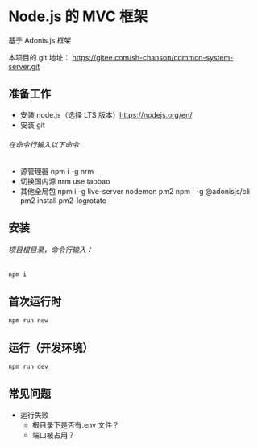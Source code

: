 # Node.js 的 MVC 框架

基于 Adonis.js 框架

本项目的 git 地址：
https://gitee.com/sh-chanson/common-system-server.git

## 准备工作

- 安装 node.js（选择 LTS 版本）https://nodejs.org/en/
- 安装 git

###### 在命令行输入以下命令

- 源管理器
  npm i -g nrm
- 切换国内源
  nrm use taobao
- 其他全局包
  npm i -g live-server nodemon pm2
  npm i -g @adonisjs/cli
  pm2 install pm2-logrotate

## 安装

###### 项目根目录，命令行输入：

```bash
npm i
```

## 首次运行时

```bash
npm run new
```

## 运行（开发环境）

```bash
npm run dev
```

## 常见问题

- 运行失败
  - 根目录下是否有.env 文件？
  - 端口被占用？
